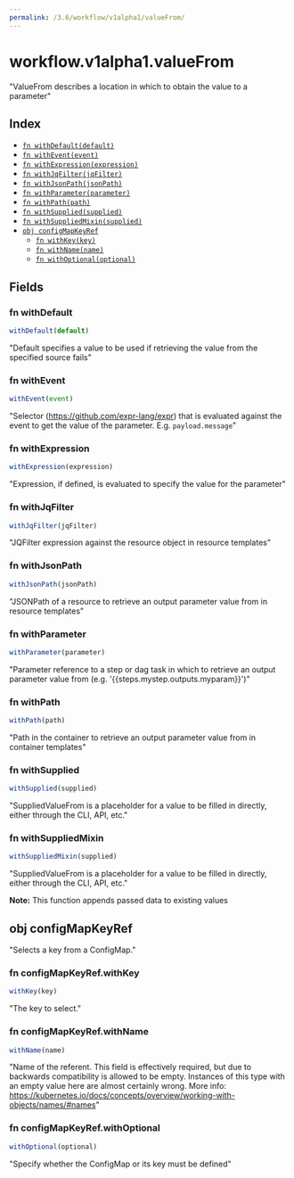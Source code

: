```yaml
---
permalink: /3.6/workflow/v1alpha1/valueFrom/
---
```


# workflow.v1alpha1.valueFrom

"ValueFrom describes a location in which to obtain the value to a parameter"

## Index

* [`fn withDefault(default)`](#fn-withdefault)
* [`fn withEvent(event)`](#fn-withevent)
* [`fn withExpression(expression)`](#fn-withexpression)
* [`fn withJqFilter(jqFilter)`](#fn-withjqfilter)
* [`fn withJsonPath(jsonPath)`](#fn-withjsonpath)
* [`fn withParameter(parameter)`](#fn-withparameter)
* [`fn withPath(path)`](#fn-withpath)
* [`fn withSupplied(supplied)`](#fn-withsupplied)
* [`fn withSuppliedMixin(supplied)`](#fn-withsuppliedmixin)
* [`obj configMapKeyRef`](#obj-configmapkeyref)
  * [`fn withKey(key)`](#fn-configmapkeyrefwithkey)
  * [`fn withName(name)`](#fn-configmapkeyrefwithname)
  * [`fn withOptional(optional)`](#fn-configmapkeyrefwithoptional)

## Fields

### fn withDefault

```ts
withDefault(default)
```

"Default specifies a value to be used if retrieving the value from the specified source fails"

### fn withEvent

```ts
withEvent(event)
```

"Selector (https://github.com/expr-lang/expr) that is evaluated against the event to get the value of the parameter. E.g. `payload.message`"

### fn withExpression

```ts
withExpression(expression)
```

"Expression, if defined, is evaluated to specify the value for the parameter"

### fn withJqFilter

```ts
withJqFilter(jqFilter)
```

"JQFilter expression against the resource object in resource templates"

### fn withJsonPath

```ts
withJsonPath(jsonPath)
```

"JSONPath of a resource to retrieve an output parameter value from in resource templates"

### fn withParameter

```ts
withParameter(parameter)
```

"Parameter reference to a step or dag task in which to retrieve an output parameter value from (e.g. '{{steps.mystep.outputs.myparam}}')"

### fn withPath

```ts
withPath(path)
```

"Path in the container to retrieve an output parameter value from in container templates"

### fn withSupplied

```ts
withSupplied(supplied)
```

"SuppliedValueFrom is a placeholder for a value to be filled in directly, either through the CLI, API, etc."

### fn withSuppliedMixin

```ts
withSuppliedMixin(supplied)
```

"SuppliedValueFrom is a placeholder for a value to be filled in directly, either through the CLI, API, etc."

**Note:** This function appends passed data to existing values

## obj configMapKeyRef

"Selects a key from a ConfigMap."

### fn configMapKeyRef.withKey

```ts
withKey(key)
```

"The key to select."

### fn configMapKeyRef.withName

```ts
withName(name)
```

"Name of the referent. This field is effectively required, but due to backwards compatibility is allowed to be empty. Instances of this type with an empty value here are almost certainly wrong. More info: https://kubernetes.io/docs/concepts/overview/working-with-objects/names/#names"

### fn configMapKeyRef.withOptional

```ts
withOptional(optional)
```

"Specify whether the ConfigMap or its key must be defined"